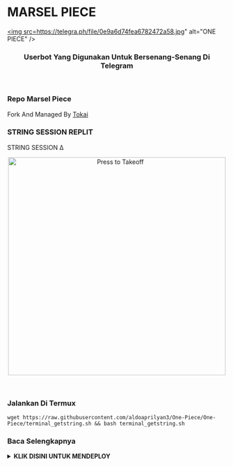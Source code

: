 

# MARSEL PIECE
<a href="https://cooltext.com"><img src=https://telegra.ph/file/0e9a6d74fea6782472a58.jpg" alt="ONE PIECE" /></a>

<h3 align="center">Userbot Yang Digunakan Untuk Bersenang-Senang Di Telegram</h3>
<p align="center">&nbsp;</p>

### Repo Marsel Piece
Fork And Managed By [Tokai](https://t.me/Insaynn) 


### STRING SESSION REPLIT

 STRING SESSION ∆
<p align="center">
   <a href = "https://replit.com/@aldoaprilyan3/One-Piece-String-Session?v=1"><img src="https://64.media.tumblr.com/tumblr_m3syuelAcT1rv9xe4o1_400.gif" alt="Press to Takeoff" width="500px"></a>
</p>
<br>

### Jalankan Di Termux
```
wget https://raw.githubusercontent.com/aldoaprilyan3/One-Piece/One-Piece/terminal_getstring.sh && bash terminal_getstring.sh
```



  ### Baca Selengkapnya
<details>
  <summary><b>KLIK DISINI UNTUK  MENDEPLOY</b></summary>

## Baca Tutorial Deploy Dibawah. Jangan Malas Baca!

```
* **[HEROKU](https://www.heroku.com/) Method** 🔧

  > Pertama Dapatkan API_KE & API_HASH Di my.telegram.org (Wajib)

  > Dapatkan String Session Di Termux (Wajib)

  > Next Tekan Tombol Deploy Dibawah

  > Intinya Isi Aja Yang required

  > Isi Datanya Lalu Tekan Deploy Lagi

  > Terakhir Hidupkan Dyno Lalu Check Logs (settings -> view logs) Jika Berhasil Enjoy :)
```

* HEROKU:
<p align="center">
   <a href = "https://heroku.com/deploy?template=https://github.com/Royalshel/onepiece"><img src="https://media1.tenor.com/images/40f0f188f6c50b5bf8eccc5e0fa3f2a2/tenor.gif?itemid=16820808" alt="Press to Takeoff" width="660"></a>
</p>
<br>
